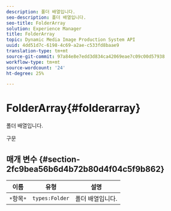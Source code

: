 ```yaml
---
description: 폴더 배열입니다.
seo-description: 폴더 배열입니다.
seo-title: FolderArray
solution: Experience Manager
title: FolderArray
topic: Dynamic Media Image Production System API
uuid: 4dd51d7c-6198-4c69-a2ae-c533fd8baae9
translation-type: tm+mt
source-git-commit: 97a84e8e7edd3d834ca42069eae7c09c00d57938
workflow-type: tm+mt
source-wordcount: '24'
ht-degree: 25%

---
```



# FolderArray{#folderarray}

폴더 배열입니다.

구문

## 매개 변수 {#section-2fc9bea56b6d4b72b80d4f04c5f9b862}

| 이름 | 유형 | 설명 |
|---|---|---|
| `*`항목`*` | `types:Folder` | 폴더 배열입니다. |

